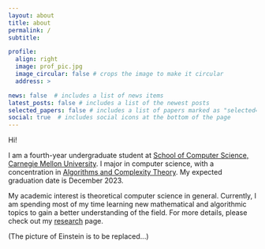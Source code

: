 ```yaml
---
layout: about
title: about
permalink: /
subtitle: 

profile:
  align: right
  image: prof_pic.jpg
  image_circular: false # crops the image to make it circular
  address: >

news: false  # includes a list of news items
latest_posts: false # includes a list of the newest posts
selected_papers: false # includes a list of papers marked as "selected={true}"
social: true  # includes social icons at the bottom of the page
---
```


Hi! 

I am a fourth-year undergraduate student at <a href='https://www.cs.cmu.edu/'>School of Computer Science, Carnegie Mellon University</a>. I major in computer science, with a concentration in <a href='http://coursecatalog.web.cmu.edu/schools-colleges/schoolofcomputerscience/scsconcentrations/#algorithmsandcomplexitytextcontainer'>Algorithms and Complexity Theory</a>. My expected graduation date is December 2023.

My academic interest is theoretical computer science in general. Currently, I am spending most of my time learning new mathematical and algorithmic topics to gain a better understanding of the field. For more details, please check out my [research](/research) page.

(The picture of Einstein is to be replaced...)